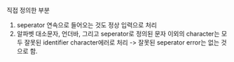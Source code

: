 직접 정의한 부분
1. seperator 연속으로 들어오는 것도 정상 입력으로 처리
2. 알파벳 대소문자, 언더바, 그리고 seperator로 정의된 문자 이외의 character는 모두 잘못된 identifier character에러로 처리 -> 잘못된 seperator error는 없는 것으로 함.
